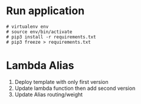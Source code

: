 
# Run application
    # virtualenv env
    # source env/bin/activate
    # pip3 install -r requirements.txt
    # pip3 freeze > requirements.txt
# Lambda Alias
1. Deploy template with only first version
2. Update lambda function then add second version
3. Update Alias routing/weight